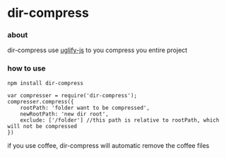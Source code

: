 dir-compress
============
### about
dir-compress use [uglify-js](https://github.com/mishoo/UglifyJS2) to you compress you entire project 

### how to use
```
npm install dir-compress
```

```
var compresser = require('dir-compress');
compresser.compress({
    rootPath: 'folder want to be compressed',
    newRootPath: 'new dir root',
    exclude: ['/folder'] //this path is relative to rootPath, which will not be compressed
})
```

if you use coffee, dir-compress will automatic remove the coffee files

